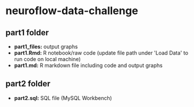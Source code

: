 # neuroflow-data-challenge
## part1 folder
- **part1_files:** output graphs
- **part1.Rmd:** R notebook/raw code (update file path under 'Load Data' to run code on local machine)
- **part1.md:** R markdown file including code and output graphs
## part2 folder
- **part2.sql:** SQL file (MySQL Workbench)
